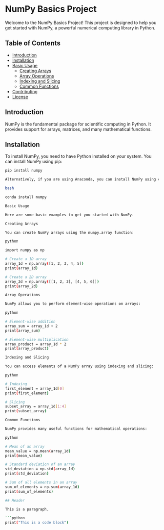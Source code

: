 # NumPy Basics Project

Welcome to the NumPy Basics Project! This project is designed to help you get started with NumPy, a powerful numerical computing library in Python.

## Table of Contents
- [Introduction](#introduction)
- [Installation](#installation)
- [Basic Usage](#basic-usage)
  - [Creating Arrays](#creating-arrays)
  - [Array Operations](#array-operations)
  - [Indexing and Slicing](#indexing-and-slicing)
  - [Common Functions](#common-functions)
- [Contributing](#contributing)
- [License](#license)

## Introduction

NumPy is the fundamental package for scientific computing in Python. It provides support for arrays, matrices, and many mathematical functions.

## Installation

To install NumPy, you need to have Python installed on your system. You can install NumPy using pip:

```bash
pip install numpy

Alternatively, if you are using Anaconda, you can install NumPy using conda:

bash

conda install numpy

Basic Usage

Here are some basic examples to get you started with NumPy.

Creating Arrays

You can create NumPy arrays using the numpy.array function:

python

import numpy as np

# Create a 1D array
array_1d = np.array([1, 2, 3, 4, 5])
print(array_1d)

# Create a 2D array
array_2d = np.array([[1, 2, 3], [4, 5, 6]])
print(array_2d)

Array Operations

NumPy allows you to perform element-wise operations on arrays:

python

# Element-wise addition
array_sum = array_1d + 2
print(array_sum)

# Element-wise multiplication
array_product = array_1d * 2
print(array_product)

Indexing and Slicing

You can access elements of a NumPy array using indexing and slicing:

python

# Indexing
first_element = array_1d[0]
print(first_element)

# Slicing
subset_array = array_1d[1:4]
print(subset_array)

Common Functions

NumPy provides many useful functions for mathematical operations:

python

# Mean of an array
mean_value = np.mean(array_1d)
print(mean_value)

# Standard deviation of an array
std_deviation = np.std(array_1d)
print(std_deviation)

# Sum of all elements in an array
sum_of_elements = np.sum(array_1d)
print(sum_of_elements)

## Header

This is a paragraph.

```python
print("This is a code block")
